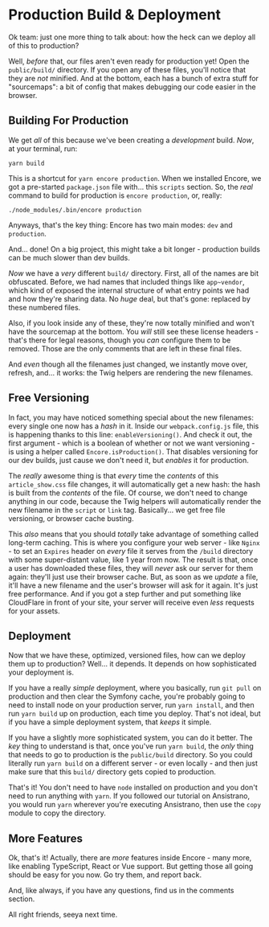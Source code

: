 # Production Build & Deployment

Ok team: just one more thing to talk about: how the heck can we deploy all of this
to production?

Well, *before* that, our files aren't even ready for production yet! Open the
`public/build/` directory. If you open any of these files, you'll notice that they
are *not* minified. And at the bottom, each has a bunch of extra stuff for "sourcemaps":
a bit of config that makes debugging our code easier in the browser.

## Building For Production

We get *all* of this because we've been creating a *development* build. *Now*, at
your terminal, run:

```terminal
yarn build
```

This is a shortcut for `yarn encore production`. When we installed Encore, we got
a pre-started `package.json` file with... this `scripts` section. So, the *real*
command to build for production is `encore production`, or, really:

```terminal-silent
./node_modules/.bin/encore production
```

Anyways, that's the key thing: Encore has two main modes: `dev` and `production`.

And... done! On a big project, this might take a bit longer - production builds
can be much slower than dev builds.

*Now* we have a *very* different `build/` directory. First, all of the names are
bit obfuscated. Before, we had names that included things like `app~vendor`, which
kind of exposed the internal structure of what entry points we had and how they're
sharing data. No *huge* deal, but that's gone: replaced by these numbered
files.

Also, if you look inside any of these, they're now totally minified and won't have
the sourcemap at the bottom. You *will* still see these license headers - that's
there for legal reasons, though you *can* configure them to be removed. Those are
the only comments that are left in these final files.

And *even* though all the filenames just changed, we instantly move over, refresh,
and... it works: the Twig helpers are rendering the new filenames.

## Free Versioning

In fact, you may have noticed something special about the new filenames: every
single one now has a *hash* in it. Inside our `webpack.config.js` file, this is
happening thanks to this line: `enableVersioning()`. And check it out, the first
argument - which is a boolean of whether or not we want versioning - is using a
helper called `Encore.isProduction()`. That disables versioning for our dev builds,
just cause we don't need it, but *enables* it for production.

The *really* awesome thing is that *every* time the *contents* of this
`article_show.css` file changes, it will automatically get a new hash: the hash
is built from the *contents* of the file. Of course, we don't need to change
anything in our code, because the Twig helpers will automatically render the new
filename in the `script` or `link` tag. Basically... we get free file versioning,
or browser cache busting.

This *also* means that you should *totally* take advantage of something called
long-term caching. This is where you configure your web server - like `Nginx` -
to set an `Expires` header on *every* file it serves from the `/build` directory
with some super-distant value, like 1 year from now. The result is that, once a
user has downloaded these files, they will *never* ask our server for them again:
they'll just use their browser cache. But, as soon as we *update* a file, it'll
have a new filename and the user's browser will ask for it again. It's just free
performance. And if you got a step further and put something like CloudFlare in
front of your site, your server will receive even *less* requests for your assets.

## Deployment

Now that we have these, optimized, versioned files, how can we deploy them up to
production? Well... it depends. It depends on how sophisticated your deployment
is.

If you have a really *simple* deployment, where you basically, run `git pull` on
production and then clear the Symfony cache, you're probably going to need to
install node on your production server, run `yarn install`, and then run
`yarn build` up on production, each time you deploy. That's not ideal, but if you
have a simple deployment system, that *keeps* it simple.

If you have a slightly more sophisticated system, you can do it better. The *key*
thing to understand is that, once you've run `yarn build`, the *only* thing that
needs to go to production is the `public/build` directory. So you could literally
run `yarn build` on a different server - or even locally - and then just make sure
that this `build/` directory gets copied to production.

That's it! You don't need to have `node` installed on production and you don't
need to run anything with `yarn`. If you followed our tutorial on Ansistrano, you
would run `yarn` wherever you're executing Ansistrano, then use the `copy` module
to copy the directory.

## More Features

Ok, that's it! Actually, there are *more* features inside Encore - many more, like
enabling TypeScript, React or Vue support. But getting those all going should be
easy for you now. Go try them, and report back.

And, like always, if you have any questions, find us in the comments section.

All right friends, seeya next time.
